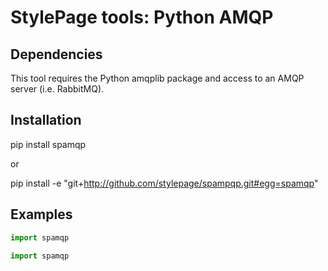 # StylePage tools: Python AMQP

## Dependencies

This tool requires the Python amqplib package and access to an AMQP server (i.e. RabbitMQ).

## Installation

pip install spamqp

or

pip install -e "git+http://github.com/stylepage/spampqp.git#egg=spamqp"

## Examples

```python
import spamqp
```

```python
import spamqp
```
